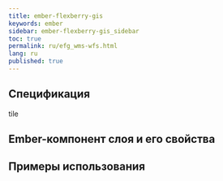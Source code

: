 ```yaml
---
title: ember-flexberry-gis
keywords: ember
sidebar: ember-flexberry-gis_sidebar
toc: true
permalink: ru/efg_wms-wfs.html
lang: ru
published: true
---
```


## Спецификация

tile

## Ember-компонент слоя и его свойства

## Примеры использования
